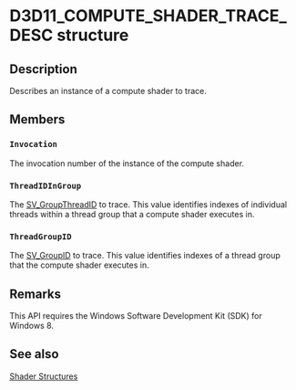 # D3D11_COMPUTE_SHADER_TRACE_DESC structure

## Description

Describes an instance of a compute shader to trace.

## Members

### `Invocation`

The invocation number of the instance of the compute shader.

### `ThreadIDInGroup`

The [SV_GroupThreadID](https://learn.microsoft.com/windows/desktop/direct3dhlsl/sv-groupthreadid) to trace. This value identifies indexes of individual threads within a thread group that a compute shader executes in.

### `ThreadGroupID`

The [SV_GroupID](https://learn.microsoft.com/windows/desktop/direct3dhlsl/sv-groupid) to trace. This value identifies indexes of a thread group that the compute shader executes in.

## Remarks

This API requires the Windows Software Development Kit (SDK) for Windows 8.

## See also

[Shader Structures](https://learn.microsoft.com/windows/desktop/direct3d11/d3d11-graphics-reference-shader-structures)
